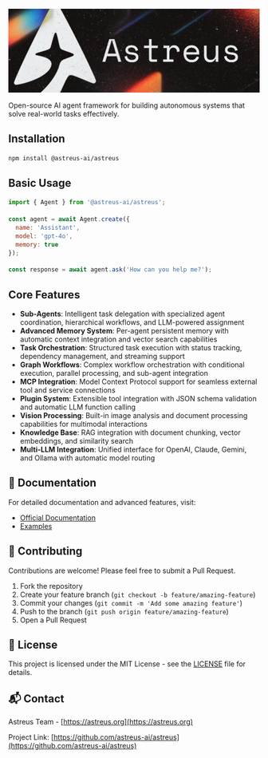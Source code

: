 ![Astreus](assets/intro.webp)

Open-source AI agent framework for building autonomous systems that solve real-world tasks effectively.

## Installation

```bash
npm install @astreus-ai/astreus
```

## Basic Usage

```javascript
import { Agent } from '@astreus-ai/astreus';

const agent = await Agent.create({
  name: 'Assistant',
  model: 'gpt-4o',
  memory: true
});

const response = await agent.ask('How can you help me?');
```

## Core Features

- **Sub-Agents**: Intelligent task delegation with specialized agent coordination, hierarchical workflows, and LLM-powered assignment
- **Advanced Memory System**: Per-agent persistent memory with automatic context integration and vector search capabilities
- **Task Orchestration**: Structured task execution with status tracking, dependency management, and streaming support
- **Graph Workflows**: Complex workflow orchestration with conditional execution, parallel processing, and sub-agent integration
- **MCP Integration**: Model Context Protocol support for seamless external tool and service connections
- **Plugin System**: Extensible tool integration with JSON schema validation and automatic LLM function calling
- **Vision Processing**: Built-in image analysis and document processing capabilities for multimodal interactions
- **Knowledge Base**: RAG integration with document chunking, vector embeddings, and similarity search
- **Multi-LLM Integration**: Unified interface for OpenAI, Claude, Gemini, and Ollama with automatic model routing

## 📖 Documentation

For detailed documentation and advanced features, visit:
- [Official Documentation](https://astreus.org/docs)
- [Examples](https://astreus.org/docs/examples)

## 🤝 Contributing

Contributions are welcome! Please feel free to submit a Pull Request.

1. Fork the repository
2. Create your feature branch (`git checkout -b feature/amazing-feature`)
3. Commit your changes (`git commit -m 'Add some amazing feature'`)
4. Push to the branch (`git push origin feature/amazing-feature`)
5. Open a Pull Request

## 📄 License

This project is licensed under the MIT License - see the [LICENSE](LICENSE) file for details.

## 📬 Contact

Astreus Team - [https://astreus.org](https://astreus.org)

Project Link: [https://github.com/astreus-ai/astreus](https://github.com/astreus-ai/astreus)
